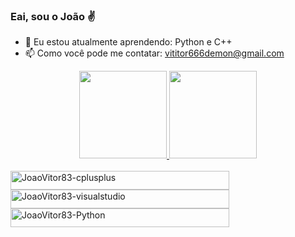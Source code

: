 ### Eai, sou o João ✌

- 🌱 Eu estou atualmente aprendendo: Python e C++
- 📫 Como você pode me contatar: vititor666demon@gmail.com

<div align="center">
  <a href="https://github.com/JoaoVitor83">
  <img height="140em" src="https://github-readme-stats.vercel.app/api?username=JoaoVitor83&show_icons=true&theme=white&include_all_commits=true&count_private=true"/>
  <img height="140em" src="https://github-readme-stats.vercel.app/api/top-langs/?username=JoaoVitor83&layout=compact&langs_count=7&theme=white"/>
</div>
<div style="display: inline_block"><br>
<img align="center" alt="JoaoVitor83-cplusplus" height="30" width="350" src="https://cdn.jsdelivr.net/gh/devicons/devicon/icons/cplusplus/cplusplus-original.svg" />
<img align="center" alt="JoaoVitor83-visualstudio" height="30" width="350" src="https://cdn.jsdelivr.net/gh/devicons/devicon/icons/visualstudio/visualstudio-plain.svg" />
<img align="center" alt="JoaoVitor83-Python" height="30" width="350" src="https://cdn.jsdelivr.net/gh/devicons/devicon/icons/python/python-original.svg" />
</div>

